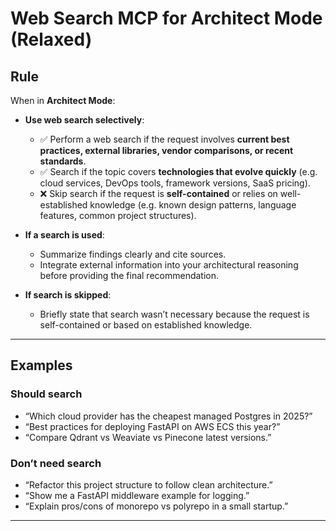 # Web Search MCP for Architect Mode (Relaxed)

## Rule

When in **Architect Mode**:

- **Use web search selectively**:
  - ✅ Perform a web search if the request involves **current best practices, external libraries, vendor comparisons, or recent standards**.
  - ✅ Search if the topic covers **technologies that evolve quickly** (e.g. cloud services, DevOps tools, framework versions, SaaS pricing).
  - ❌ Skip search if the request is **self-contained** or relies on well-established knowledge (e.g. known design patterns, language features, common project structures).

- **If a search is used**:
  - Summarize findings clearly and cite sources.
  - Integrate external information into your architectural reasoning before providing the final recommendation.

- **If search is skipped**:
  - Briefly state that search wasn’t necessary because the request is self-contained or based on established knowledge.

---

## Examples

### Should search
- “Which cloud provider has the cheapest managed Postgres in 2025?”
- “Best practices for deploying FastAPI on AWS ECS this year?”
- “Compare Qdrant vs Weaviate vs Pinecone latest versions.”

### Don’t need search
- “Refactor this project structure to follow clean architecture.”
- “Show me a FastAPI middleware example for logging.”
- “Explain pros/cons of monorepo vs polyrepo in a small startup.”

---
